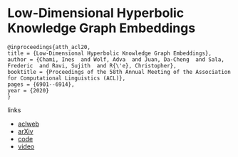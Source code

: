 # Low-Dimensional Hyperbolic Knowledge Graph Embeddings

```
@inproceedings{atth_acl20,
title = {Low-Dimensional Hyperbolic Knowledge Graph Embeddings},
author = {Chami, Ines  and Wolf, Adva  and Juan, Da-Cheng  and Sala, Frederic  and Ravi, Sujith  and R{\'e}, Christopher},
booktitle = {Proceedings of the 58th Annual Meeting of the Association for Computational Linguistics (ACL)},
pages = {6901--6914},
year = {2020}
}
```

links
- [aclweb](https://www.aclweb.org/anthology/2020.acl-main.617/)
- [arXiv](https://arxiv.org/abs/2005.00545)
- [code](https://github.com/HazyResearch/KGEmb)
- [video](https://www.youtube.com/watch?v=Yf03-CBYKe4&feature=youtu.be)
